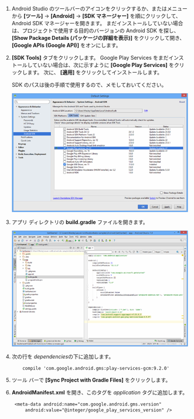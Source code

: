1. Android Studio のツールバーのアイコンをクリックするか、またはメニューから **[ツール]**  ->  **[Android]**  ->  **[SDK マネージャー]** を順にクリックして、Android SDK マネージャーを開きます。 まだインストールしていない場合は、プロジェクトで使用する目的のバージョンの Android SDK を探し、**[Show Package Details (パッケージの詳細を表示)]** をクリックして開き、**[Google APIs (Google API)]** をオンにします。
2. **[SDK Tools]** タブをクリックします。 Google Play Services をまだインストールしていない場合は、次に示すように **[Google Play Services]** をクリックします。 次に、 **[適用]** をクリックしてインストールします。 
   
    SDK のパスは後の手順で使用するので、メモしておいてください。 
   
    ![](./media/notification-hubs-android-studio-add-google-play-services/notification-hubs-android-studio-sdk-manager.png)
3. アプリ ディレクトリの **build.gradle** ファイルを開きます。
   
    ![](./media/notification-hubs-android-studio-add-google-play-services/notification-hubs-android-studio-add-google-play-dependency.png)
4. 次の行を *dependencies*の下に追加します。 
   
           compile 'com.google.android.gms:play-services-gcm:9.2.0'
5. ツール バーで **[Sync Project with Gradle Files]** をクリックします。
6. **AndroidManifest.xml** を開き、このタグを *application* タグに追加します。
   
        <meta-data android:name="com.google.android.gms.version"
            android:value="@integer/google_play_services_version" />

